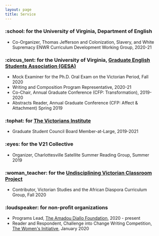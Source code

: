 ```yaml
---
layout: page
title: Service
---
```


<h3>:school:	for the University of Virginia, Department of English</h3>
<ul>
<li> Co-Organizer, Thomas Jefferson and Colonization, Slavery, and White Supremacy ENWR Curriculum Development Working Group, 2020-21</li>
</ul>

<h3>:circus_tent:	for the University of Virginia, <a href="http://gesa.engl.virginia.edu/">Graduate English Students Association (GESA)</a></h3>
<ul>
<li>Mock Examiner for the Ph.D. Oral Exam on the Victorian Period, Fall 2020</li>
<li>Writing and Composition Program Representative, 2020-21</li>
<li>Co-Chair, Annual Graduate Conference (CFP: Transformation), 2019-2020</li>
<li>Abstracts Reader, Annual Graduate Conference (CFP: Affect & Attachment) Spring 2019</li> 
</ul>

<h3>:tophat:	for <a href="https://victoriansinstitute.org/">The Victorians Institute</a></h3>
<ul>
<li> Graduate Student Council Board Member-at-Large, 2019-2021</li>
</ul>

<h3>:eyes:	for the V21 Collective</h3>
<ul>
<li>Organizer, Charlottesville Satellite Summer Reading Group, Summer 2019</li>
</ul>

<h3>:woman_teacher:	for the <a href="https://undiscipliningvc.org/">Undisciplining Victorian Classroom Project</a></h3>
<ul>
<li>Contributor, Victorian Studies and the African Diaspora Curriculum Group, Fall 2020</li>
</ul>

<h3>:loudspeaker:	for non-profit organizations</h3>
<ul>
<li>Programs Lead, <a href="https://www.amadoudiallo.org/"> The Amadou Diallo Foundation</a>, 2020 - present</li>
<li>Reader and Respondent, Challenge into Change Writing Competition, <a href="https://thewomensinitiative.org/">The Women's Initiative</a>, January 2020</li>
</ul>

